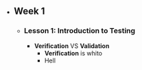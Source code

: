 - ## Week 1
	- ### Lesson 1: Introduction to Testing
		- **Verification** VS **Validation**
			- **Verification** is whito
			- Hell